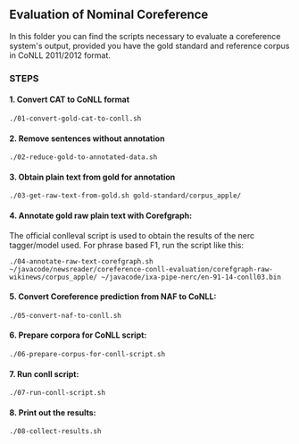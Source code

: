 
## Evaluation of Nominal Coreference

In this folder you can find the scripts necessary to evaluate a coreference
system's output, provided you have the gold standard and reference corpus in
CoNLL 2011/2012 format. 

### STEPS

#### 1. **Convert CAT to CoNLL format** 

````shell
./01-convert-gold-cat-to-conll.sh
````

#### 2. **Remove sentences without annotation**

````shell
./02-reduce-gold-to-annotated-data.sh
````
#### 3. **Obtain plain text from gold for annotation** 

````shell
./03-get-raw-text-from-gold.sh gold-standard/corpus_apple/
````

#### 4. **Annotate gold raw plain text with Corefgraph**:

The official conlleval script is used to obtain the results of the nerc tagger/model used. For phrase based F1, run the script like this: 

````shell
./04-annotate-raw-text-corefgraph.sh ~/javacode/newsreader/coreference-conll-evaluation/corefgraph-raw-wikinews/corpus_apple/ ~/javacode/ixa-pipe-nerc/en-91-14-conll03.bin
````
#### 5. **Convert Coreference prediction from NAF to CoNLL**:

````shell
./05-convert-naf-to-conll.sh
````

#### 6. **Prepare corpora for CoNLL script**:

````shell
./06-prepare-corpus-for-conll-script.sh
````

#### 7. **Run conll script**:

````shell
./07-run-conll-script.sh
````

#### 8. **Print out the results**:

````shell
./08-collect-results.sh
````
